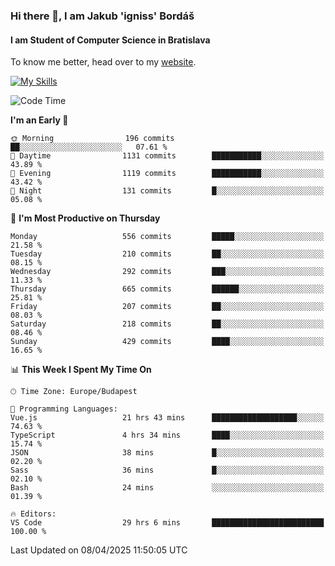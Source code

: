 ### Hi there 👋, I am Jakub 'igniss' Bordáš

#### I am Student of Computer Science in Bratislava
To know me better, head over to my [website](https://bordas.sk).

[![My Skills](https://skillicons.dev/icons?i=js,typescript,html,css,figma,svelte,vue,next,postgresql,nest,express,nodejs)](https://bordas.sk)


<!--START_SECTION:waka-->
![Code Time](http://img.shields.io/badge/Code%20Time-1%2C802%20hrs%2059%20mins-blue)

**I'm an Early 🐤** 

```text
🌞 Morning                196 commits         ██░░░░░░░░░░░░░░░░░░░░░░░   07.61 % 
🌆 Daytime                1131 commits        ███████████░░░░░░░░░░░░░░   43.89 % 
🌃 Evening                1119 commits        ███████████░░░░░░░░░░░░░░   43.42 % 
🌙 Night                  131 commits         █░░░░░░░░░░░░░░░░░░░░░░░░   05.08 % 
```
📅 **I'm Most Productive on Thursday** 

```text
Monday                   556 commits         █████░░░░░░░░░░░░░░░░░░░░   21.58 % 
Tuesday                  210 commits         ██░░░░░░░░░░░░░░░░░░░░░░░   08.15 % 
Wednesday                292 commits         ███░░░░░░░░░░░░░░░░░░░░░░   11.33 % 
Thursday                 665 commits         ██████░░░░░░░░░░░░░░░░░░░   25.81 % 
Friday                   207 commits         ██░░░░░░░░░░░░░░░░░░░░░░░   08.03 % 
Saturday                 218 commits         ██░░░░░░░░░░░░░░░░░░░░░░░   08.46 % 
Sunday                   429 commits         ████░░░░░░░░░░░░░░░░░░░░░   16.65 % 
```


📊 **This Week I Spent My Time On** 

```text
🕑︎ Time Zone: Europe/Budapest

💬 Programming Languages: 
Vue.js                   21 hrs 43 mins      ███████████████████░░░░░░   74.63 % 
TypeScript               4 hrs 34 mins       ████░░░░░░░░░░░░░░░░░░░░░   15.74 % 
JSON                     38 mins             █░░░░░░░░░░░░░░░░░░░░░░░░   02.20 % 
Sass                     36 mins             █░░░░░░░░░░░░░░░░░░░░░░░░   02.10 % 
Bash                     24 mins             ░░░░░░░░░░░░░░░░░░░░░░░░░   01.39 % 

🔥 Editors: 
VS Code                  29 hrs 6 mins       █████████████████████████   100.00 % 
```


 Last Updated on 08/04/2025 11:50:05 UTC
<!--END_SECTION:waka-->
